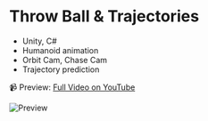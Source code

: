 # Throw Ball & Trajectories

- Unity, C#
- Humanoid animation
- Orbit Cam, Chase Cam
- Trajectory prediction

📹 Preview: [Full Video on YouTube](https://www.youtube.com/watch?v=fhdAnvhD6sw)

![Preview](throw-ball-preview.png)
